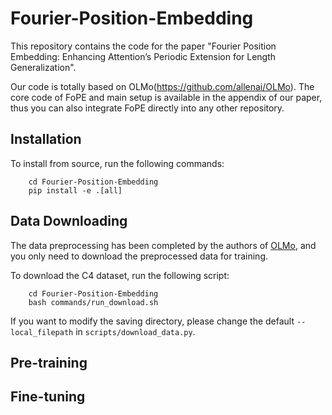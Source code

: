# Fourier-Position-Embedding

This repository contains the code for the paper "Fourier Position Embedding: Enhancing Attention’s Periodic Extension for Length Generalization".

Our code is totally based on OLMo(<https://github.com/allenai/OLMo>). The core code of FoPE and main setup is available in the appendix of our paper, thus you can also integrate FoPE directly into any other repository.

## Installation

To install from source, run the following commands:

```
    cd Fourier-Position-Embedding
    pip install -e .[all]
```

## Data Downloading

The data preprocessing has been completed by the authors of [OLMo](https://github.com/allenai/OLMo), and you only need to download the preprocessed data for training.

To download the C4 dataset, run the following script:

```
    cd Fourier-Position-Embedding
    bash commands/run_download.sh
```

If you want to modify the saving directory, please change the default ```--local_filepath``` in ```scripts/download_data.py```.

## Pre-training

## Fine-tuning
